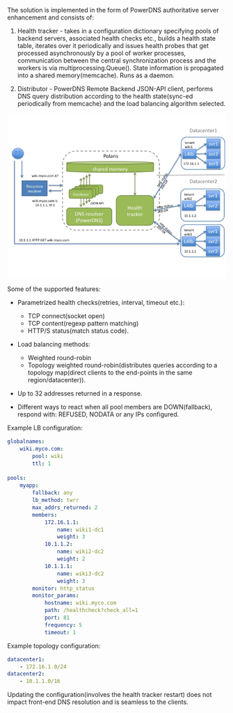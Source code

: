 The solution is implemented in the form of PowerDNS authoritative server
enhancement and consists of:

1) Health tracker - takes in a configuration dictionary specifying pools
of backend servers, associated health checks etc., builds a health state
table, iterates over it periodically and issues health probes that get
processed asynchronously by a pool of worker processes, communication
between the central synchronization process and the workers is
via multiprocessing.Queue(). State information is propagated into a shared
memory(memcache). Runs as a daemon.

2) Distributor - PowerDNS Remote Backend JSON-API client, performs DNS
query distribution according to the health state(sync-ed periodically from
memcache) and the load balancing algorithm selected.

![](overview.jpg)

Some of the supported features:

- Parametrized health checks(retries, interval, timeout etc.):
    - TCP connect(socket open)
    - TCP content(regexp pattern matching)
    - HTTP/S status(match status code).

- Load balancing methods:
    - Weighted round-robin
    - Topology weighted round-robin(distributes queries according to a topology
    map(direct clients to the end-points in the same region/datacenter)).

- Up to 32 addresses returned in a response.

- Different ways to react when all pool members are DOWN(fallback), respond
with: REFUSED, NODATA or any IPs configured.

Example LB configuration:

```yaml
globalnames:
    wiki.myco.com:
        pool: wiki
        ttl: 1

pools:
    myapp:
        fallback: any
        lb_method: twrr
        max_addrs_returned: 2
        members:
            172.16.1.1:
                name: wiki1-dc1
                weight: 3
            10.1.1.2:
                name: wiki2-dc2
                weight: 2
            10.1.1.1:
                name: wiki3-dc2
                weight: 3
        monitor: http_status
        monitor_params:
            hostname: wiki.myco.com
            path: /healthcheck?check_all=1
            port: 81
            frequency: 5
            timeout: 1
```

Example topology configuration:

```yaml
datacenter1:
    - 172.16.1.0/24
datacenter2:
    - 10.1.1.0/16
```

Updating the configuration(involves the health tracker restart) does not impact
front-end DNS resolution and is seamless to the clients.
